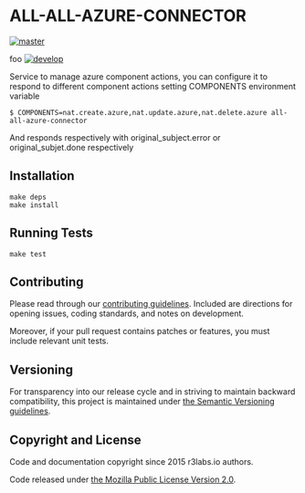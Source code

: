 # ALL-ALL-AZURE-CONNECTOR
[![master](https://circleci.com/gh/ernestio/all-all-azure-connector/tree/master.svg?style=shield)](https://circleci.com/gh/ernestio/all-all-azure-connector/tree/master)

foo [![develop](https://circleci.com/gh/ernestio/all-all-azure-connector/tree/develop.svg?style=shield)](https://circleci.com/gh/ernestio/all-all-azure-connector/tree/develop)

Service to manage azure component actions, you can configure it to respond to different component actions setting COMPONENTS environment variable
```
$ COMPONENTS=nat.create.azure,nat.update.azure,nat.delete.azure all-all-azure-connector
```

And responds respectively with original_subject.error or original_subjet.done respectively

## Installation

```
make deps
make install
```

## Running Tests

```
make test
```

## Contributing

Please read through our
[contributing guidelines](CONTRIBUTING.md).
Included are directions for opening issues, coding standards, and notes on
development.

Moreover, if your pull request contains patches or features, you must include
relevant unit tests.

## Versioning

For transparency into our release cycle and in striving to maintain backward
compatibility, this project is maintained under [the Semantic Versioning guidelines](http://semver.org/).

## Copyright and License

Code and documentation copyright since 2015 r3labs.io authors.

Code released under
[the Mozilla Public License Version 2.0](LICENSE).


